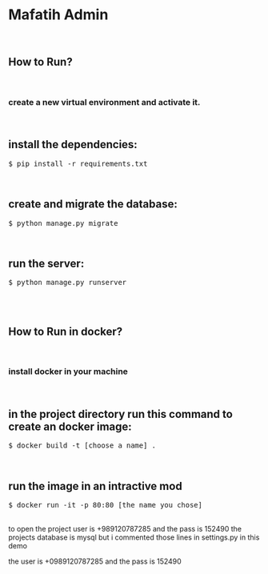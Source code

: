 # Mafatih Admin
<br>
<h2>How to Run? </h2>
<br>

<h3>
  create a new virtual environment and activate it.
</h3>
<br>

<h2>
  install the dependencies:
</h2>
<div class="highlight highlight-source-shell">
  <pre>$ pip install -r requirements.txt</pre>
</div>
<br>

<h2>
  create and migrate the database:
</h2>
<div class="highlight highlight-source-shell">
  <pre>$ python manage.py migrate</pre>
</div>
<br>

<h2>
  run the server:
</h2>
<div class="highlight highlight-source-shell">
  <pre>$ python manage.py runserver</pre>
</div>
<br>

<br>
<h2>How to Run in docker? </h2>
<br>
<h3>
  install docker in your machine
</h3>
<br>

<h2>
  in the project directory run this command to create an docker image:
</h2>
<div class="highlight highlight-source-shell">
  <pre>$ docker build -t [choose a name] . </pre>
</div>
<br>
<h2>
  run the image in an intractive mod
</h2>
<div class="highlight highlight-source-shell">
  <pre>$ docker run -it -p 80:80 [the name you chose]</pre>
</div>
<br>
to open the project  user is +989120787285 and the pass is 152490
the projects database is mysql but i commented those lines in settings.py in this demo


the user is +0989120787285 and the pass is 152490


